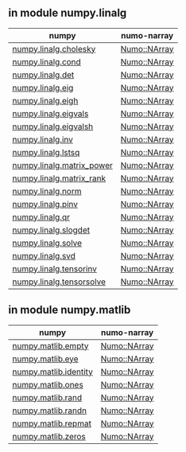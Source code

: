## in module numpy.linalg

| numpy | numo-narray |
| ---------- | ---------- |
| [numpy.linalg.cholesky](https://docs.scipy.org/doc/numpy/reference/generated/numpy.linalg.cholesky.html#numpy.linalg.cholesky) | [Numo::NArray]() |
| [numpy.linalg.cond](https://docs.scipy.org/doc/numpy/reference/generated/numpy.linalg.cond.html#numpy.linalg.cond) | [Numo::NArray]() |
| [numpy.linalg.det](https://docs.scipy.org/doc/numpy/reference/generated/numpy.linalg.det.html#numpy.linalg.det) | [Numo::NArray]() |
| [numpy.linalg.eig](https://docs.scipy.org/doc/numpy/reference/generated/numpy.linalg.eig.html#numpy.linalg.eig) | [Numo::NArray]() |
| [numpy.linalg.eigh](https://docs.scipy.org/doc/numpy/reference/generated/numpy.linalg.eigh.html#numpy.linalg.eigh) | [Numo::NArray]() |
| [numpy.linalg.eigvals](https://docs.scipy.org/doc/numpy/reference/generated/numpy.linalg.eigvals.html#numpy.linalg.eigvals) | [Numo::NArray]() |
| [numpy.linalg.eigvalsh](https://docs.scipy.org/doc/numpy/reference/generated/numpy.linalg.eigvalsh.html#numpy.linalg.eigvalsh) | [Numo::NArray]() |
| [numpy.linalg.inv](https://docs.scipy.org/doc/numpy/reference/generated/numpy.linalg.inv.html#numpy.linalg.inv) | [Numo::NArray]() |
| [numpy.linalg.lstsq](https://docs.scipy.org/doc/numpy/reference/generated/numpy.linalg.lstsq.html#numpy.linalg.lstsq) | [Numo::NArray]() |
| [numpy.linalg.matrix_power](https://docs.scipy.org/doc/numpy/reference/generated/numpy.linalg.matrix_power.html#numpy.linalg.matrix_power) | [Numo::NArray]() |
| [numpy.linalg.matrix_rank](https://docs.scipy.org/doc/numpy/reference/generated/numpy.linalg.matrix_rank.html#numpy.linalg.matrix_rank) | [Numo::NArray]() |
| [numpy.linalg.norm](https://docs.scipy.org/doc/numpy/reference/generated/numpy.linalg.norm.html#numpy.linalg.norm) | [Numo::NArray]() |
| [numpy.linalg.pinv](https://docs.scipy.org/doc/numpy/reference/generated/numpy.linalg.pinv.html#numpy.linalg.pinv) | [Numo::NArray]() |
| [numpy.linalg.qr](https://docs.scipy.org/doc/numpy/reference/generated/numpy.linalg.qr.html#numpy.linalg.qr) | [Numo::NArray]() |
| [numpy.linalg.slogdet](https://docs.scipy.org/doc/numpy/reference/generated/numpy.linalg.slogdet.html#numpy.linalg.slogdet) | [Numo::NArray]() |
| [numpy.linalg.solve](https://docs.scipy.org/doc/numpy/reference/generated/numpy.linalg.solve.html#numpy.linalg.solve) | [Numo::NArray]() |
| [numpy.linalg.svd](https://docs.scipy.org/doc/numpy/reference/generated/numpy.linalg.svd.html#numpy.linalg.svd) | [Numo::NArray]() |
| [numpy.linalg.tensorinv](https://docs.scipy.org/doc/numpy/reference/generated/numpy.linalg.tensorinv.html#numpy.linalg.tensorinv) | [Numo::NArray]() |
| [numpy.linalg.tensorsolve](https://docs.scipy.org/doc/numpy/reference/generated/numpy.linalg.tensorsolve.html#numpy.linalg.tensorsolve) | [Numo::NArray]() |

## in module numpy.matlib

| numpy | numo-narray |
| ---------- | ---------- |
| [numpy.matlib.empty](https://docs.scipy.org/doc/numpy/reference/generated/numpy.matlib.empty.html#numpy.matlib.empty) | [Numo::NArray]() |
| [numpy.matlib.eye](https://docs.scipy.org/doc/numpy/reference/generated/numpy.matlib.eye.html#numpy.matlib.eye) | [Numo::NArray]() |
| [numpy.matlib.identity](https://docs.scipy.org/doc/numpy/reference/generated/numpy.matlib.identity.html#numpy.matlib.identity) | [Numo::NArray]() |
| [numpy.matlib.ones](https://docs.scipy.org/doc/numpy/reference/generated/numpy.matlib.ones.html#numpy.matlib.ones) | [Numo::NArray]() |
| [numpy.matlib.rand](https://docs.scipy.org/doc/numpy/reference/generated/numpy.matlib.rand.html#numpy.matlib.rand) | [Numo::NArray]() |
| [numpy.matlib.randn](https://docs.scipy.org/doc/numpy/reference/generated/numpy.matlib.randn.html#numpy.matlib.randn) | [Numo::NArray]() |
| [numpy.matlib.repmat](https://docs.scipy.org/doc/numpy/reference/generated/numpy.matlib.repmat.html#numpy.matlib.repmat) | [Numo::NArray]() |
| [numpy.matlib.zeros](https://docs.scipy.org/doc/numpy/reference/generated/numpy.matlib.zeros.html#numpy.matlib.zeros) | [Numo::NArray]() |
